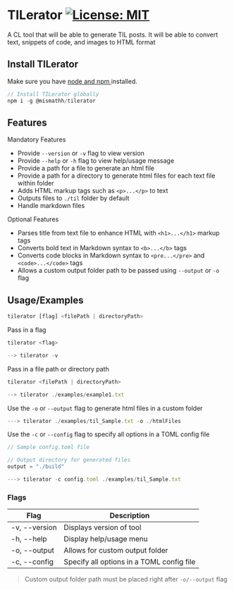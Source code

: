 # TILerator [![License: MIT](https://img.shields.io/badge/License-MIT-yellow.svg)](https://opensource.org/licenses/MIT)

A CL tool that will be able to generate TIL posts. It will be able to convert text, snippets of code, and images to HTML format

## Install TILerator
Make sure you have [node and npm ](https://nodejs.org/en/download) installed.

```JavaScript
// Install TILerator globally
npm i -g @mismathh/tilerator
```

## Features

Mandatory Features

- Provide `--version` or `-v` flag to view version
- Provide `--help` or `-h` flag to view help/usage message
- Provide a path for a file to generate an html file
- Provide a path for a directory to generate html files for each text file within folder
- Adds HTML markup tags such as `<p>...</p>` to text
- Outputs files to `./til` folder by default
- Handle markdown files

Optional Features

- Parses title from text file to enhance HTML with `<h1>...</h1>` markup tags
- Converts bold text in Markdown syntax to `<b>...</b>` tags
- Converts code blocks in Markdown syntax to `<pre...</pre>` and `<code>...</code>` tags
- Allows a custom output folder path to be passed using `--output` or `-o` flag

## Usage/Examples

```JavaScript
tilerator [flag] <filePath | directoryPath>
```

Pass in a flag

```JavaScript
tilerator <flag>

--> tilerator -v
```

Pass in a file path or directory path

```JavaScript
tilerator <filePath | directoryPath>

--> tilerator ./examples/example1.txt
```

Use the `-o` or `--output` flag to generate html files in a custom folder

```JavaScript
---> tilerator ./examples/til_Sample.txt -o ./htmlFiles
```

Use the `-c` or `--config` flag to specify all options in a TOML config file

```JavaScript
// Sample config.toml file

// Output directory for generated files
output = "./build"
```

```JavaScript
---> tilerator -c config.toml ./examples/til_Sample.txt
```

### Flags

| Flag          | Description                               |
| ------------- | ----------------------------------------- |
| -v, --version | Displays version of tool                  |
| -h, --help    | Display help/usage menu                   |
| -o, --output  | Allows for custom output folder           |
| -c, --config  | Specify all options in a TOML config file |

> Custom output folder path must be placed right after `-o/--output` flag
